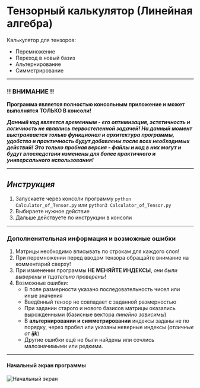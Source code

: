 # Тензорный калькулятор (Линейная алгебра)
Калькулятор для тензоров:
- Перемножение
- Переход в новый базиз 
- Альтернирование 
- Симметрирование

---

### **!! ВНИМАНИЕ !!** 
**Программа является полностью консольным приложение и может выполнятся ТОЛЬКО В консоли!**

**_Данный код является временным - его оптимизация, эстетичность и логичность не являлись первостепенной задачей!
На данный момент выстраивается только функционал и архитектура программы, удобство и практичность будут добавлены после всех необходимых действий!
Это только пробная версия - файлы и код в них могут и будут впоследствии изменены для более практичного и универсального использования!_**

----

## ***Инструкция***

1) Запускаете через консоли программу ```python Calculator_of_Tensor.py``` или ```python3 Calculator_of_Tensor.py```
2) Выбираете нужное действие
3) Дальше действуете по инструкции в консоли

---

### Дополненительная информация и возможные ошибки

1. Матрицы необходимо вписывать по строкам для каждого слоя!
2. При перемножении перед вводом тензора обращайте внимание на комментарий сверху!
3. При изменении программы **НЕ МЕНЯЙТЕ ИНДЕКСЫ**, _они были выверены и тщательно проверены_!
4. Возможные ошибки:
    - В поле размерности указано последовательность чисел или иные значения
    - Введённый тензор не совпадает с заданной размерностью
    - При задании старого и нового базисов матрицы оказались вырожденными (базисные вектора _линейно зависимы_)
    - В **альтернировании и симметрировании** индексы заданы не по порядку, через пробел или указаны неверные индексы (_отличные от **ijk**_)
    - Другие ошибки ещё не были найдены или сочлись малозначимыми или редкими.

---

#### Начальный экран программы
![Начальный экран](https://github.com/Yaroslem15/Tenzor_calculator/assets/110384995/d3ca8b97-dbeb-4f5d-9b37-4ba5a5acbe01)

